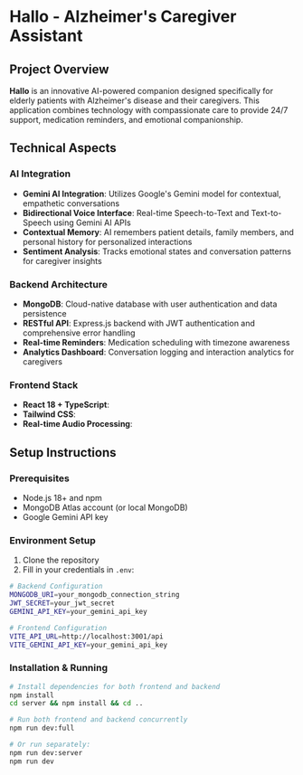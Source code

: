 # Hallo - Alzheimer's Caregiver Assistant 

## Project Overview

**Hallo** is an innovative AI-powered companion designed specifically for elderly patients with Alzheimer's disease and their caregivers. This application combines technology with compassionate care to provide 24/7 support, medication reminders, and emotional companionship.

## Technical Aspects

### AI Integration
- **Gemini AI Integration**: Utilizes Google's Gemini model for contextual, empathetic conversations
- **Bidirectional Voice Interface**: Real-time Speech-to-Text and Text-to-Speech using Gemini AI APIs
- **Contextual Memory**: AI remembers patient details, family members, and personal history for personalized interactions
- **Sentiment Analysis**: Tracks emotional states and conversation patterns for caregiver insights

### Backend Architecture
- **MongoDB**: Cloud-native database with user authentication and data persistence
- **RESTful API**: Express.js backend with JWT authentication and comprehensive error handling
- **Real-time Reminders**: Medication scheduling with timezone awareness
- **Analytics Dashboard**: Conversation logging and interaction analytics for caregivers

### Frontend Stack
- **React 18 + TypeScript**:
- **Tailwind CSS**: 
- **Real-time Audio Processing**: 

## Setup Instructions

### Prerequisites
- Node.js 18+ and npm
- MongoDB Atlas account (or local MongoDB)
- Google Gemini API key

### Environment Setup
1. Clone the repository
2. Fill in your credentials in `.env`:
```bash
# Backend Configuration
MONGODB_URI=your_mongodb_connection_string
JWT_SECRET=your_jwt_secret
GEMINI_API_KEY=your_gemini_api_key

# Frontend Configuration
VITE_API_URL=http://localhost:3001/api
VITE_GEMINI_API_KEY=your_gemini_api_key
```

### Installation & Running
```bash
# Install dependencies for both frontend and backend
npm install
cd server && npm install && cd ..

# Run both frontend and backend concurrently
npm run dev:full

# Or run separately:
npm run dev:server  
npm run dev         
```

